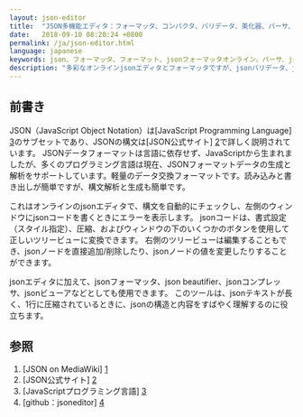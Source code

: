 ```yaml
---
layout: json-editor
title:  "JSON多機能エディタ：フォーマッタ、コンパクタ、バリデータ、美化器、パーサ、ツリービューア（シンプルで使いやすい）"
date:   2018-09-10 08:20:24 +0800
permalink: /ja/json-editor.html
language: japanese
keywords: json、フォーマッタ、フォーマット、jsonフォーマッタオンライン、パーサ、jsonエディタオンライン、オンラインjsonエディタ、ツリービュー、jsonパーサー、jsonパーサオンライン、jsonフォーマッタ
description: "多彩なオンラインjsonエディタとフォーマッタですが、jsonバリデータ、jsonビューア、jsonパーサ、json美化器、jsonエディタとして使用できます。"
---
```


## 前書き

JSON（JavaScript Object Notation）は[JavaScript Programming Language] [3]のサブセットであり、JSONの構文は[JSON公式サイト] [2]で詳しく説明されています。
JSONデータフォーマットは言語に依存せず、JavaScriptから生まれましたが、多くのプログラミング言語は現在、JSONフォーマットデータの生成と解析をサポートしています。軽量のデータ交換フォーマットです。読み込みと書き出しが簡単ですが、構文解析と生成も簡単です。

これはオンラインのjsonエディタで、構文を自動的にチェックし、左側のウィンドウにjsonコードを書くときにエラーを表示します。 jsonコードは、書式設定（スタイル指定）、圧縮、およびウィンドウの下のいくつかのボタンを使用して正しいツリービューに変換できます。
右側のツリービューは編集することもでき、jsonノードを直接追加/削除したり、jsonノードの値を変更したりすることができます。

jsonエディタに加えて、jsonフォーマッタ、json beautifier、jsonコンプレッサ、jsonビューアなどとしても使用できます。
このツールは、jsonテキストが長く、1行に圧縮されているときに、jsonの構造と内容をすばやく理解するのに役立ちます。

## 参照

1. [JSON on MediaWiki] [1]
2. [JSON公式サイト] [2]
3. [JavaScriptプログラミング言語] [3]
4. [github：jsoneditor] [4]

[1]: https://en.wikipedia.org/wiki/JSON "JSON wiki" 
[2]: https://www.json.org/ "JSON official website"
[3]: http://javascript.crockford.com/ "JavaScript Programming Language"
[4]: https://github.com/josdejong/jsoneditor "github: jsoneditor"